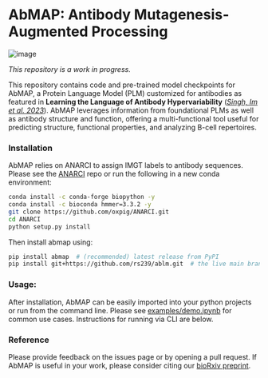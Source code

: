 # AbMAP: Antibody Mutagenesis-Augmented Processing
![image](https://user-images.githubusercontent.com/6614489/235450484-2ad78557-0deb-43fb-ba8d-6fb570c3a052.png)

*This repository is a work in progress.*

This repository contains code and pre-trained model checkpoints for AbMAP, a Protein Language Model (PLM) customized for antibodies as featured in **Learning the Language of Antibody Hypervariability** ([_Singh, Im et al. 2023_](https://www.biorxiv.org/content/10.1101/2023.04.26.538476)). AbMAP leverages information from foundational PLMs as well as antibody structure and function, offering a multi-functional tool useful for predicting structure, functional properties, and analyzing B-cell repertoires.

### Installation
AbMAP relies on ANARCI to assign IMGT labels to antibody sequences. Please see the [ANARCI](https://github.com/oxpig/ANARCI/blob/master/INSTALL) repo or run the following in a new conda environment: 
```bash
conda install -c conda-forge biopython -y
conda install -c bioconda hmmer=3.3.2 -y
git clone https://github.com/oxpig/ANARCI.git
cd ANARCI
python setup.py install
```

Then install abmap using:
```bash
pip install abmap  # (recommended) latest release from PyPI 
pip install git+https://github.com/rs239/ablm.git  # the live main branch
```

### Usage:
After installation, AbMAP can be easily imported into your python projects or run from the command line. Please see [examples/demo.ipynb](examples/demo.ipynb/) for common use cases. Instructions for running via CLI are below.

<!--
## Command Line Usage 
*Instructions In Progress*

### Augment
Given a sequence, generate a foundational PLM embedding augmented with in-silico mutagenesis and CDR isolation.
### Train
Given a dataset of labeled pairs of sequences and their augmented embeddings, train the AbMAP model on downstream prediction tasks.
### Embed
Given fasta sequences and a pre-trained AbMAP model, generate their AbMAP embeddings (fixed or variable).
-->

### Reference
Please provide feedback on the issues page or by opening a pull request. If AbMAP is useful in your work, please consider citing our [bioRxiv preprint](https://www.biorxiv.org/content/10.1101/2023.04.26.538476). 

